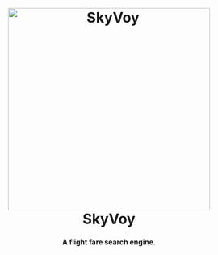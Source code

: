 
<h1 align="center">
  <br>
  <img src="Project_Display/web_static/images/SkyVoy.png" alt="SkyVoy" width="400">
  <br>
  SkyVoy
  <br>
</h1>

<h4 align="center">A flight fare search engine.</h4>
